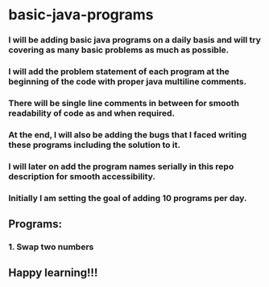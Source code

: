 # basic-java-programs

 ### I will be adding basic java programs on a daily basis and will try covering as many basic problems as much as possible.
 ### I will add the problem statement of each program at the beginning of the code with proper java multiline comments.
 ### There will be single line comments in between for smooth readability of code as and when required.
 ### At the end, I will also be adding the bugs that I faced writing these programs including the solution to it.
 ### I will later on add the program names serially in this repo description for smooth accessibility.
 ### Initially I am setting the goal of adding 10 programs per day.
 
 ## Programs:
 ### 1. Swap two numbers

## Happy learning!!!
